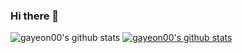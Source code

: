 ### Hi there 👋

<!--
**gayeon00/gayeon00** is a ✨ _special_ ✨ repository because its `README.md` (this file) appears on your GitHub profile.

Here are some ideas to get you started:

- 🔭 I’m currently working on ...
- 🌱 I’m currently learning ...
- 👯 I’m looking to collaborate on ...
- 🤔 I’m looking for help with ...
- 💬 Ask me about ...
- 📫 How to reach me: ...
- 😄 Pronouns: ...
- ⚡ Fun fact: ...
-->


![gayeon00's github stats](https://github-readme-stats.vercel.app/api?username=gayeon00&show_icons=true)
[![gayeon00's github stats](https://github-readme-stats.vercel.app/api/top-langs/?username=gayeon00&show_icons=true&hide_border=true&title_color=004386&icon_color=004386&layout=compact)](https://github.com/gayeon00)
